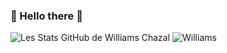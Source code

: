 ###  :vulcan_salute: Hello there :vulcan_salute:
 


  ![Les Stats GitHub de Williams Chazal](https://github-readme-stats.vercel.app/api?username=WilliamsChazal&count_private=true&show_icons=true&theme=radical)
  ![Williams](https://github-readme-stats.vercel.app/api/top-langs/?username=WilliamsChazal&theme=radical&layout=compact)


<!--
**WilliamsChazal/WilliamsChazal** is a ✨ _special_ ✨ repository because its `README.md` (this file) appears on your GitHub profile.

Here are some ideas to get you started:

- 🔭 I’m currently working on ...
- 🌱 I’m currently learning ...
- 👯 I’m looking to collaborate on ...
- 🤔 I’m looking for help with ...
- 💬 Ask me about ...
- 📫 How to reach me: ...
- 😄 Pronouns: ...
- ⚡ Fun fact: ...
-->
